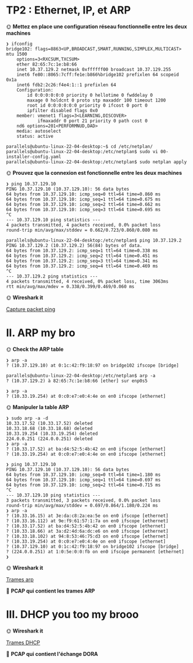 # TP2 : Ethernet, IP, et ARP

🌞 **Mettez en place une configuration réseau fonctionnelle entre les deux machines**

```
❯ ifconfig
bridge102: flags=8863<UP,BROADCAST,SMART,RUNNING,SIMPLEX,MULTICAST> mtu 1500
	options=3<RXCSUM,TXCSUM>
	ether 82:65:7c:1e:b8:66 
	inet 10.37.129.2 netmask 0xffffff00 broadcast 10.37.129.255
	inet6 fe80::8065:7cff:fe1e:b866%bridge102 prefixlen 64 scopeid 0x1a 
	inet6 fdb2:2c26:f4e4:1::1 prefixlen 64 
	Configuration:
		id 0:0:0:0:0:0 priority 0 hellotime 0 fwddelay 0
		maxage 0 holdcnt 0 proto stp maxaddr 100 timeout 1200
		root id 0:0:0:0:0:0 priority 0 ifcost 0 port 0
		ipfilter disabled flags 0x0
	member: vmenet1 flags=3<LEARNING,DISCOVER>
	        ifmaxaddr 0 port 21 priority 0 path cost 0
	nd6 options=201<PERFORMNUD,DAD>
	media: autoselect
	status: active
```
```
parallels@ubuntu-linux-22-04-desktop:~$ cd /etc/netplan/
parallels@ubuntu-linux-22-04-desktop:/etc/netplan$ sudo vi 00-installer-config.yaml
parallels@ubuntu-linux-22-04-desktop:/etc/netplan$ sudo netplan apply
```

🌞 **Prouvez que la connexion est fonctionnelle entre les deux machines**

```
❯ ping 10.37.129.10
PING 10.37.129.10 (10.37.129.10): 56 data bytes
64 bytes from 10.37.129.10: icmp_seq=0 ttl=64 time=0.860 ms
64 bytes from 10.37.129.10: icmp_seq=1 ttl=64 time=0.675 ms
64 bytes from 10.37.129.10: icmp_seq=2 ttl=64 time=0.662 ms
64 bytes from 10.37.129.10: icmp_seq=3 ttl=64 time=0.695 ms
^C
--- 10.37.129.10 ping statistics ---
4 packets transmitted, 4 packets received, 0.0% packet loss
round-trip min/avg/max/stddev = 0.662/0.723/0.860/0.080 ms
```

```
parallels@ubuntu-linux-22-04-desktop:/etc/netplan$ ping 10.37.129.2
PING 10.37.129.2 (10.37.129.2) 56(84) bytes of data.
64 bytes from 10.37.129.2: icmp_seq=1 ttl=64 time=0.338 ms
64 bytes from 10.37.129.2: icmp_seq=2 ttl=64 time=0.451 ms
64 bytes from 10.37.129.2: icmp_seq=3 ttl=64 time=0.341 ms
64 bytes from 10.37.129.2: icmp_seq=4 ttl=64 time=0.469 ms
^C
--- 10.37.129.2 ping statistics ---
4 packets transmitted, 4 received, 0% packet loss, time 3063ms
rtt min/avg/max/mdev = 0.338/0.399/0.469/0.060 ms
```

🌞 **Wireshark it**

[Capture packet ping](ping.pcapng)

# II. ARP my bro

🌞 **Check the ARP table**

```
❯ arp -a
? (10.37.129.10) at 0:1c:42:f9:18:97 on bridge102 ifscope [bridge]
```

```
parallels@ubuntu-linux-22-04-desktop:/etc/netplan$ arp -a
? (10.37.129.2) à 82:65:7c:1e:b8:66 [ether] sur enp0s5
```

```
❯ arp -a
? (10.33.19.254) at 0:c0:e7:e0:4:4e on en0 ifscope [ethernet]
```
🌞 **Manipuler la table ARP**

```
❯ sudo arp -a -d
10.33.17.52 (10.33.17.52) deleted
10.33.18.68 (10.33.18.68) deleted
10.33.19.254 (10.33.19.254) deleted
224.0.0.251 (224.0.0.251) deleted
❯ arp -a
? (10.33.17.52) at ba:d4:52:5:4b:42 on en0 ifscope [ethernet]
? (10.33.19.254) at 0:c0:e7:e0:4:4e on en0 ifscope [ethernet]
```
```
❯ ping 10.37.129.10
PING 10.37.129.10 (10.37.129.10): 56 data bytes
64 bytes from 10.37.129.10: icmp_seq=0 ttl=64 time=1.180 ms
64 bytes from 10.37.129.10: icmp_seq=1 ttl=64 time=0.697 ms
64 bytes from 10.37.129.10: icmp_seq=2 ttl=64 time=0.715 ms
^C
--- 10.37.129.10 ping statistics ---
3 packets transmitted, 3 packets received, 0.0% packet loss
round-trip min/avg/max/stddev = 0.697/0.864/1.180/0.224 ms
❯ arp -a
? (10.33.16.15) at 3e:da:c8:2a:ea:5e on en0 ifscope [ethernet]
? (10.33.16.112) at 9e:f9:61:57:1:7a on en0 ifscope [ethernet]
? (10.33.17.52) at ba:d4:52:5:4b:42 on en0 ifscope [ethernet]
? (10.33.18.66) at 3a:d2:4d:6a:dc:e6 on en0 ifscope [ethernet]
? (10.33.18.102) at 94:8:53:46:75:d3 on en0 ifscope [ethernet]
? (10.33.19.254) at 0:c0:e7:e0:4:4e on en0 ifscope [ethernet]
? (10.37.129.10) at 0:1c:42:f9:18:97 on bridge102 ifscope [bridge]
? (224.0.0.251) at 1:0:5e:0:0:fb on en0 ifscope permanent [ethernet]
❯ 
```
🌞 **Wireshark it**

[Trames arp](arp.pcapng)

🦈 **PCAP qui contient les trames ARP**

# III. DHCP you too my brooo

🌞 **Wireshark it**

[Trames DHCP](dhcp.pcapng)

🦈 **PCAP qui contient l'échange DORA**

